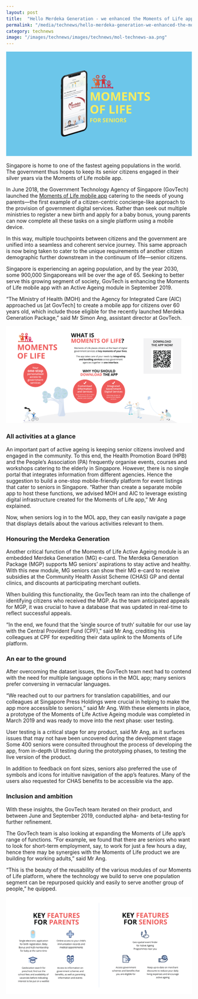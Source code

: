 ```yaml
---
layout: post
title:  "Hello Merdeka Generation - we enhanced the Moments of Life app for you"
permalink: "/media/technews/hello-merdeka-generation-we-enhanced-the-moments-of-Life-app-for-you"
category: technews
image: "/images/technews/images/technews/mol-technews-aa.png"
---
```


![Moments of Life for Seniors](/images/technews/mol-technews-aa.png)

Singapore is home to one of the fastest ageing populations in the world. The government thus hopes to keep its senior citizens engaged in their silver years via the Moments of Life mobile app. 

In June 2018, the Government Technology Agency of Singapore (GovTech) launched the [Moments of Life mobile app](https://www.tech.gov.sg/products-and-services/moments-of-life/) catering to the needs of young parents—the first example of a citizen-centric concierge-like approach to the provision of government digital services. Rather than seek out multiple ministries to register a new birth and apply for a baby bonus, young parents can now complete all these tasks on a single platform using a mobile device. 

In this way, multiple touchpoints between citizens and the government are unified into a seamless and coherent service journey. 
This same approach is now being taken to cater to the unique requirements of another citizen demographic further downstream in the continuum of life—senior citizens. 

Singapore is experiencing an ageing population, and by the year 2030, some 900,000 Singaporeans will be over the age of 65. Seeking to better serve this growing segment of society, GovTech is enhancing the Moments of Life mobile app with an Active Ageing module in September 2019.

“The Ministry of Health (MOH) and the Agency for Integrated Care (AIC) approached us [at GovTech] to create a mobile app for citizens over 60 years old, which include those eligible for the recently launched Merdeka Generation Package,” said Mr Simon Ang, assistant director at GovTech. 

![Moments of Life Unique selling proposition](/images/programmes/products-and-services/MOL-Landing-Page_Main.png)

### **All activities at a glance**

An important part of active ageing is keeping senior citizens involved and engaged in the community. To this end, the Health Promotion Board (HPB) and the People’s Association (PA) frequently organise events, courses and workshops catering to the elderly in Singapore. However, there is no single portal that integrates information from different agencies. 
Hence the suggestion to build a one-stop mobile-friendly platform for event listings that cater to seniors in Singapore. “Rather than create a separate mobile app to host these functions, we advised MOH and AIC to leverage existing digital infrastructure created for the Moments of Life app,” Mr Ang explained. 

Now, when seniors log in to the MOL app, they can easily navigate a page that displays details about the various activities relevant to them. 

### **Honouring the Merdeka Generation**

Another critical function of the Moments of Life Active Ageing module is an embedded Merdeka Generation (MG) e-card. The Merdeka Generation Package (MGP) supports MG seniors’ aspirations to stay active and healthy. With this new module, MG seniors can show their MG e-card to receive subsidies at the Community Health Assist Scheme (CHAS) GP and dental clinics, and discounts at participating merchant outlets.

When building this functionality, the GovTech team ran into the challenge of identifying citizens who received the MGP. As the team anticipated appeals for MGP, it was crucial to have a database that was updated in real-time to reflect successful appeals. 

“In the end, we found that the ‘single source of truth’ suitable for our use lay with the Central Provident Fund (CPF),” said Mr Ang, crediting his colleagues at CPF for expediting their data uplink to the Moments of Life platform.

### **An ear to the ground**

After overcoming the dataset issues, the GovTech team next had to contend with the need for multiple language options in the MOL app; many seniors prefer conversing in vernacular languages. 

“We reached out to our partners for translation capabilities, and our colleagues at Singapore Press Holdings were crucial in helping to make the app more accessible to seniors,” said Mr Ang. With these elements in place, a prototype of the Moments of Life Active Ageing module was completed in March 2019 and was ready to move into the next phase: user testing.

User testing is a critical stage for any product, said Mr Ang, as it surfaces issues that may not have been uncovered during the development stage Some 400 seniors were consulted throughout the process of developing the app, from in-depth UI testing during the prototyping phases, to testing the live version of the product. 

In addition to feedback on font sizes, seniors also preferred the use of symbols and icons for intuitive navigation of the app’s features. Many of the users also requested for CHAS benefits to be accessible via the app.

### **Inclusion and ambition**

With these insights, the GovTech team iterated on their product, and between June and September 2019, conducted alpha- and beta-testing for further refinement.

The GovTech team is also looking at expanding the Moments of Life app’s range of functions. “For example, we found that there are seniors who want to look for short-term employment, say, to work for just a few hours a day, hence there may be synergies with the Moments of Life product we are building for working adults,” said Mr Ang.

“This is the beauty of the reusability of the various modules of our Moments of Life platform, where the technology we build to serve one population segment can be repurposed quickly and easily to serve another group of people,” he quipped.

![Moments of Life Product Features](/images/programmes/products-and-services/MOL-Landing-Page_1.png)

